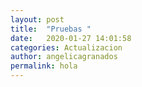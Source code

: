 ```yaml
---
layout: post
title:  "Pruebas "
date:   2020-01-27 14:01:58
categories: Actualizacion
author: angelicagranados
permalink: hola
---
```


